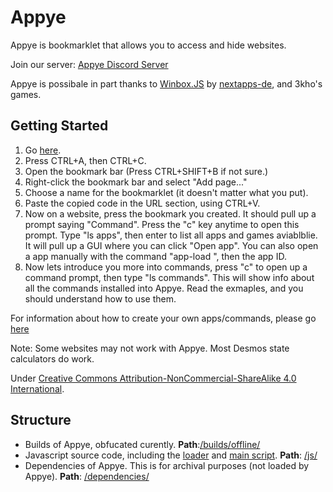 # Appye

Appye is bookmarklet that allows you to access and hide websites.



Join our server: [Appye Discord Server](https://discord.gg/CYjMqNS8K6)

Appye is possibale in part thanks to [Winbox.JS](https://github.com/nextapps-de/winbox) by [nextapps-de](https://github.com/nextapps-de), and 3kho's games.

## Getting Started

1. Go [here](https://raw.githubusercontent.com/KUKHUA/Apppye/main/bookmarklet.js).
2. Press CTRL+A, then CTRL+C.
3. Open the bookmark bar (Press CTRL+SHIFT+B if not sure.)
4. Right-click the bookmark bar and select "Add page..."
5. Choose a name for the bookmarklet (it doesn't matter what you put).
6. Paste the copied code in the URL section, using CTRL+V.
7. Now on a website, press the bookmark you created. It should pull up a prompt saying "Command". Press the "c" key anytime to open this prompt. Type "ls apps", then enter to list all apps and games aviablblie. It will pull up a GUI where you can click "Open app". You can also open a app manually with the command "app-load ", then the app ID.
8. Now lets introduce you more into commands, press "c" to open up a command prompt, then type "ls commands". This will show info about all the commands installed into Appye. Read the exmaples, and you should understand how to use them.

For information about how to create your own apps/commands, please go [here](docs.md)

Note: Some websites may not work with Appye. Most Desmos state calculators do work.

Under [	Creative Commons Attribution-NonCommercial-ShareAlike 4.0 International](https://creativecommons.org/licenses/by-nc-sa/4.0/).

## Structure
- Builds of Appye, obfucated curently. **Path**:[/builds/offline/](https://git.basicfan.eu.org/lucky/Appye-Source/src/branch/builds/offline)
- Javascript source code, including the [loader](https://git.basicfan.eu.org/lucky/Appye-Source/src/branch/main/js/loader.js) and [main script](https://git.basicfan.eu.org/lucky/Appye-Source/src/branch/main/js/beta.js). **Path**: [/js/](https://git.basicfan.eu.org/lucky/Appye-Source/src/branch/main/js)
- Dependencies of Appye. This is for archival purposes (not loaded by Appye). **Path**: [/dependencies/](https://git.basicfan.eu.org/lucky/Appye-Source/src/branch/main/dependencies)